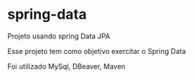 # spring-data
Projeto usando spring Data JPA

Esse projeto tem como objetivo exercitar o Spring Data

Foi utilizado MySql, DBeaver, Maven
